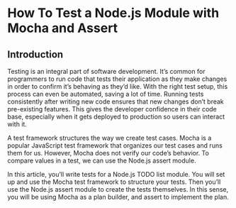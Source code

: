 # How To Test a Node.js Module with Mocha and Assert

## Introduction

Testing is an integral part of software development. It’s common for programmers to run code that tests their application as they make changes in order to confirm it’s behaving as they’d like. With the right test setup, this process can even be automated, saving a lot of time. Running tests consistently after writing new code ensures that new changes don’t break pre-existing features. This gives the developer confidence in their code base, especially when it gets deployed to production so users can interact with it.

A test framework structures the way we create test cases. Mocha is a popular JavaScript test framework that organizes our test cases and runs them for us. However, Mocha does not verify our code’s behavior. To compare values in a test, we can use the Node.js assert module.

In this article, you’ll write tests for a Node.js TODO list module. You will set up and use the Mocha test framework to structure your tests. Then you’ll use the Node.js assert module to create the tests themselves. In this sense, you will be using Mocha as a plan builder, and assert to implement the plan.
